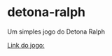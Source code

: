 # detona-ralph
Um simples jogo do Detona Ralph

[Link do jogo:](https://jffcm.github.io/detona-ralph/)

